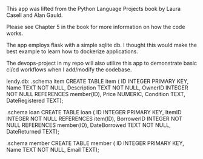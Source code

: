 This app was lifted from the Python Language Projects book by Laura Casell and Alan Gauld.

Please see Chapter 5 in the book for more information on how the code works.

The app employs flask with a simple sqlite db. I thought this would make the best example
to learn how to dockerize applications.

The devops-project in my repo will also utilize this app to demonstrate basic ci/cd workflows
when I add/modify the codebase.

lendy.db:
.schema item
CREATE TABLE item (
ID INTEGER PRIMARY KEY,
Name TEXT NOT NULL,
Description TEXT NOT NULL,
OwnerID INTEGER NOT NULL REFERENCES member(ID),
Price NUMERIC,
Condition TEXT,
DateRegistered TEXT);


.schema loan
CREATE TABLE loan (
ID INTEGER PRIMARY KEY,
ItemID INTEGER NOT NULL REFERENCES item(ID),
BorrowerID INTEGER NOT NULL REFERENCES member(ID),
DateBorrowed TEXT NOT NULL,
DateReturned TEXT);

.schema member
CREATE TABLE member (
ID INTEGER PRIMARY KEY,
Name TEXT NOT NULL,
Email TEXT);
